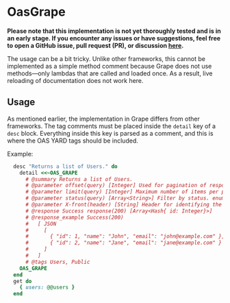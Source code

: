 # OasGrape

**Please note that this implementation is not yet thoroughly tested and is in an early stage. If you encounter any issues or have suggestions, feel free to open a GitHub issue, pull request (PR), or discussion [here](https://github.com/a-chacon/oas_grape).**

The usage can be a bit tricky. Unlike other frameworks, this cannot be implemented as a simple method comment because Grape does not use methods—only lambdas that are called and loaded once. As a result, live reloading of documentation does not work here.

## Usage

As mentioned earlier, the implementation in Grape differs from other frameworks. The tag comments must be placed inside the `detail` key of a `desc` block. Everything inside this key is parsed as a comment, and this is where the OAS YARD tags should be included.

Example:

```ruby
  desc "Returns a list of Users." do
    detail <<~OAS_GRAPE
      # @summary Returns a list of Users.
      # @parameter offset(query) [Integer] Used for pagination of response data. default: (0) minimum: (0)
      # @parameter limit(query) [Integer] Maximum number of items per page. default: (25) minimum: (1) maximum: (100)
      # @parameter status(query) [Array<String>] Filter by status. enum: (active,inactive,deleted)
      # @parameter X-front(header) [String] Header for identifying the front. minLength: (1) maxLength: (50)
      # @response Success response(200) [Array<Hash{ id: Integer}>]
      # @response_example Success(200)
      #   [ JSON
      #     [
      #       { "id": 1, "name": "John", "email": "john@example.com" },
      #       { "id": 2, "name": "Jane", "email": "jane@example.com" }
      #     ]
      #   ]
      # @tags Users, Public
    OAS_GRAPE
  end
  get do
    { users: @@users }
  end
```
